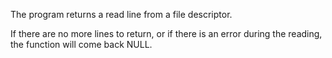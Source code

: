 The program returns a read line from a file descriptor.

If there are no more lines to return, or if there is an error during the reading, the function will come back
NULL.
